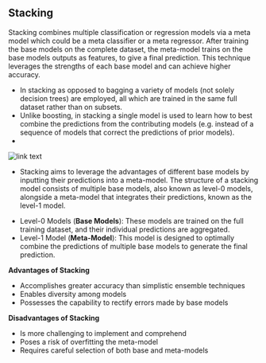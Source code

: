 ## Stacking
Stacking combines multiple classification or regression models via a meta model which could be a meta classifier or a meta regressor. After training the base models on the complete dataset, the meta-model trains on the base models outputs as features, to give a final prediction. This technique leverages the strengths of each base model and can achieve higher accuracy.
- In stacking as opposed to bagging a  variety of models (not solely decision trees) are employed, all which are trained in the same full dataset rather than on subsets.
- Unlike boosting, in stacking a single model is used to learn how to best combine the predictions from the contributing models (e.g. instead of a sequence of models that correct the predictions of prior models).
- 
![link text](https://labcontent.simplicdn.net/data-content/content-assets/Data_and_AI/ML/updated/Lesson_05/image7.png)

  

- Stacking aims to leverage the advantages of different base models by inputting their predictions into a meta-model. The structure of a stacking model consists of multiple base models, also known as level-0 models, alongside a meta-model that integrates their predictions, known as the level-1 model.
* Level-0 Models (**Base Models**): These models are trained on the full training dataset, and their individual predictions are aggregated.
* Level-1 Model (**Meta-Model**): This model is designed to optimally combine the predictions of multiple base models to generate the final prediction.

__Advantages of Stacking__
- Accomplishes greater accuracy than simplistic ensemble techniques
- Enables diversity among models
- Possesses the capability to rectify errors made by base models
  
__Disadvantages of Stacking__
- Is more challenging to implement and comprehend
- Poses a risk of overfitting the meta-model
- Requires careful selection of both base and meta-models